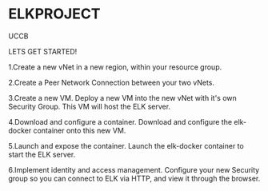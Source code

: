 # ELKPROJECT
UCCB

LETS GET STARTED!

1.Create a new vNet in a new region, within your resource group.


2.Create a Peer Network Connection between your two vNets.


3.Create a new VM. Deploy a new VM into the new vNet with it's own Security Group. This VM will host the ELK server.


4.Download and configure a container. Download and configure the elk-docker container onto this new VM.


5.Launch and expose the container. Launch the elk-docker container to start the ELK server.


6.Implement identity and access management. Configure your new Security group so you can connect to ELK via HTTP, and view it through the browser.
